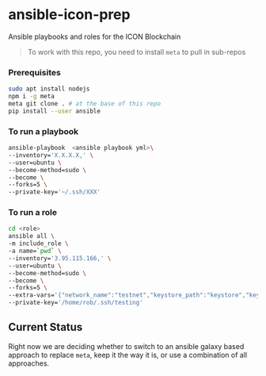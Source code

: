 # ansible-icon-prep

Ansible playbooks and roles for the ICON Blockchain 

> To work with this repo, you need to install `meta` to pull in sub-repos 

### Prerequisites 

```bash
sudo apt install nodejs 
npm i -g meta 
meta git clone . # at the base of this repo 
pip install --user ansible 
```

### To run a playbook 

```bash
ansible-playbook  <ansible playbook yml>\
--inventory='X.X.X.X,' \
--user=ubuntu \
--become-method=sudo \
--become \
--forks=5 \
--private-key='~/.ssh/XXX'
```

### To run a role 

```bash
cd <role> 
ansible all \
-m include_role \
-a name=`pwd` \
--inventory='3.95.115.166,' \
--user=ubuntu \
--become-method=sudo \
--become \
--forks=5 \
--extra-vars='{"network_name":"testnet","keystore_path":"keystore","keystore_password":"testing1."}' \
--private-key='/home/rob/.ssh/testing'
```


## Current Status 

Right now we are deciding whether to switch to an ansible galaxy based approach to replace `meta`, keep it the way it is, or use a combination of all approaches.